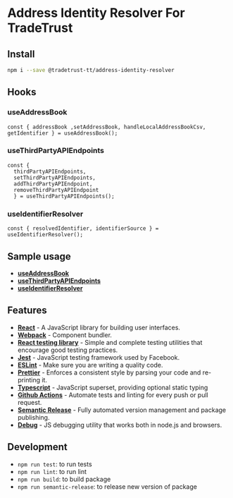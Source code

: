# Address Identity Resolver For TradeTrust

## Install

```sh
npm i --save @tradetrust-tt/address-identity-resolver
```

## Hooks

### useAddressBook

```tsx
const { addressBook ,setAddressBook, handleLocalAddressBookCsv, getIdentifier } = useAddressBook();
```

### useThirdPartyAPIEndpoints

```tsx
const {
  thirdPartyAPIEndpoints, 
  setThirdPartyAPIEndpoints, 
  addThirdPartyAPIEndpoint, 
  removeThirdPartyAPIEndpoint 
  } = useThirdPartyAPIEndpoints();
```

### useIdentifierResolver

```tsx
const { resolvedIdentifier, identifierSource } = useIdentifierResolver();
```

## Sample usage

- [**useAddressBook**](https://github.com/TradeTrust/tradetrust-website/blob/master/src/components/UI/Overlay/OverlayContent/AddressBookLocal.tsx)
- [**useThirdPartyAPIEndpoints**](https://github.com/TradeTrust/tradetrust-website/blob/master/src/components/AddressResolver/AddressesTable.tsx)
- [**useIdentifierResolver**](https://github.com/TradeTrust/tradetrust-website/blob/master/src/components/AssetManagementPanel/AssetTitle/index.tsx)

## Features

- [**React**](http://reactjs.org/) - A JavaScript library for building user interfaces.
- [**Webpack**](https://webpack.js.org/) - Component bundler.
- [**React testing library**](https://testing-library.com/) - Simple and complete testing utilities that encourage good testing practices.
- [**Jest**](https://facebook.github.io/jest) - JavaScript testing framework used by Facebook.
- [**ESLint**](http://eslint.org/) - Make sure you are writing a quality code.
- [**Prettier**](https://prettier.io/) - Enforces a consistent style by parsing your code and re-printing it.
- [**Typescript**](https://www.typescriptlang.org/) - JavaScript superset, providing optional static typing
- [**Github Actions**](https://github.com/features/actions) - Automate tests and linting for every push or pull request.
- [**Semantic Release**](https://semantic-release.gitbook.io/semantic-release/) - Fully automated version management and package publishing.
- [**Debug**](https://github.com/visionmedia/debug) - JS debugging utility that works both in node.js and browsers.

## Development

- `npm run test`: to run tests
- `npm run lint`: to run lint
- `npm run build`: to build package
- `npm run semantic-release`: to release new version of package

